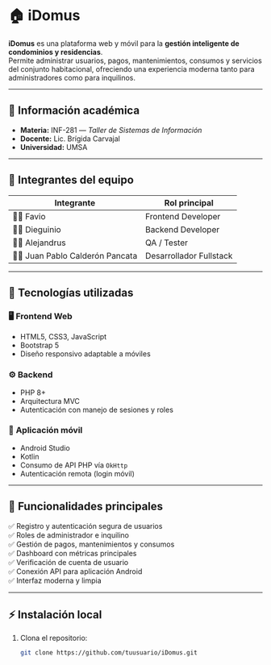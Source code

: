 # 🏠 iDomus

**iDomus** es una plataforma web y móvil para la **gestión inteligente de condominios y residencias**.  
Permite administrar usuarios, pagos, mantenimientos, consumos y servicios del conjunto habitacional, ofreciendo una experiencia moderna tanto para administradores como para inquilinos.  

---

## 📘 Información académica

- **Materia:** INF-281 — *Taller de Sistemas de Información*  
- **Docente:** Lic. Brígida Carvajal  
- **Universidad:** UMSA

---

## 👥 Integrantes del equipo

| Integrante | Rol principal |
|-------------|----------------|
| 👩‍💻 Favio | Frontend Developer |
| 👨‍💻 Dieguinio | Backend Developer |
| 👩‍🔧 Alejandrus | QA / Tester |
| 🧑‍💻 Juan Pablo Calderón Pancata | Desarrollador Fullstack |

---

## 🚀 Tecnologías utilizadas

### 🖥️ **Frontend Web**
- HTML5, CSS3, JavaScript  
- Bootstrap 5  
- Diseño responsivo adaptable a móviles  

### ⚙️ **Backend**
- PHP 8+  
- Arquitectura MVC  
- Autenticación con manejo de sesiones y roles  

### 📱 **Aplicación móvil**
- Android Studio  
- Kotlin 
- Consumo de API PHP vía `OkHttp`  
- Autenticación remota (login móvil)

---

## 🔑 Funcionalidades principales

✅ Registro y autenticación segura de usuarios  
✅ Roles de administrador e inquilino  
✅ Gestión de pagos, mantenimientos y consumos  
✅ Dashboard con métricas principales  
✅ Verificación de cuenta de usuario  
✅ Conexión API para aplicación Android  
✅ Interfaz moderna y limpia  

---

## ⚡ Instalación local

1. Clona el repositorio:
   ```bash
   git clone https://github.com/tuusuario/iDomus.git
